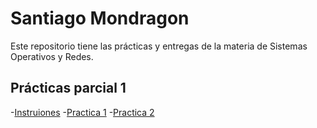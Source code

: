 # Santiago Mondragon

Este repositorio tiene las prácticas y entregas de la materia de Sistemas Operativos y
Redes.

## Prácticas parcial 1

-[Instruiones](./README.md)
-[Practica 1](./Practica1.md)
-[Practica 2](./Practica2.md)
